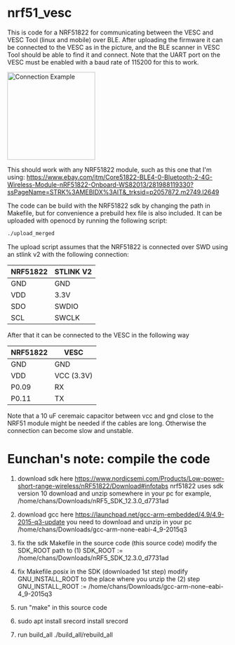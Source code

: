 # nrf51_vesc

This is code for a NRF51822 for communicating between the VESC and VESC Tool (linux and mobile) over BLE. After uploading the firmware it can be connected to the VESC as in the picture, and the BLE scanner in VESC Tool should be able to find it and connect. Note that the UART port on the VESC must be enabled with a baud rate of 115200 for this to work.

<img src="images/conn_example.jpg" alt="Connection Example" style="width: 200px;"/>

This should work with any NRF51822 module, such as this one that I'm using:
https://www.ebay.com/itm/Core51822-BLE4-0-Bluetooth-2-4G-Wireless-Module-nRF51822-Onboard-WS82013/281988119330?ssPageName=STRK%3AMEBIDX%3AIT&_trksid=p2057872.m2749.l2649

The code can be build with the NRF51822 sdk by changing the path in Makefile, but for convenience a prebuild hex file is also included. It can be uploaded with openocd by running the following script:

```bash
./upload_merged
```
The upload script assumes that the NRF51822 is connected over SWD using an stlink v2 with the following connection:

| NRF51822      | STLINK V2     |
| ------------- |---------------|
| GND           | GND           |
| VDD           | 3.3V          |
| SDO           | SWDIO         |
| SCL           | SWCLK         |

After that it can be connected to the VESC in the following way

| NRF51822      | VESC          |
| ------------- |---------------|
| GND           | GND           |
| VDD           | VCC (3.3V)    |
| P0.09         | RX            |
| P0.11         | TX            |

Note that a 10 uF ceremaic capacitor between vcc and gnd close to the NRF51 module might be needed if the cables are long. Otherwise the connection can become slow and unstable.



# Eunchan's note: compile the code
1. download sdk here
https://www.nordicsemi.com/Products/Low-power-short-range-wireless/nRF51822/Download#infotabs
nrf51822 uses sdk version 10
download and unzip somewhere in your pc
for example, /home/chans/Downloads/nRF5_SDK_12.3.0_d7731ad

2. download gcc here
https://launchpad.net/gcc-arm-embedded/4.9/4.9-2015-q3-update
you need to download and unzip in your pc
/home/chans/Downloads/gcc-arm-none-eabi-4_9-2015q3

3. fix the sdk Makefile in the source code (this source code)
modify the SDK_ROOT path to (1)
SDK_ROOT := /home/chans/Downloads/nRF5_SDK_12.3.0_d7731ad

4. fix Makefile.posix in the SDK (downloaded 1st step)
modify GNU_INSTALL_ROOT to the place where you unzip the (2) step
GNU_INSTALL_ROOT := /home/chans/Downloads/gcc-arm-none-eabi-4_9-2015q3

5. run "make" in  this source code

6. sudo apt install srecord
   install srecord

7. run build_all
./build_all/rebuild_all
